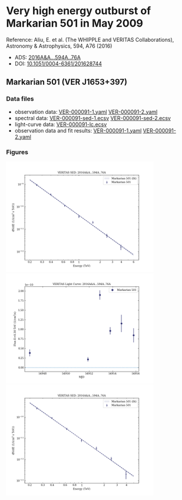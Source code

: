 # Very high energy outburst of Markarian 501 in May 2009

Reference:
Aliu, E. et al. (The WHIPPLE and VERITAS Collaborations), Astronomy & Astrophysics, 594, A76 (2016)

- ADS: [2016A&A...594A..76A](http://adsabs.harvard.edu/abs/2016A&A...594A..76A)
- DOI: [10.1051/0004-6361/201628744](https://doi.org/10.1051/0004-6361/201628744)

## Markarian 501 (VER J1653+397)
### Data files

- observation data: [VER-000091-1.yaml](VER-000091-1.yaml)  [VER-000091-2.yaml](VER-000091-2.yaml)  
- spectral data: [VER-000091-sed-1.ecsv](VER-000091-sed-1.ecsv)  [VER-000091-sed-2.ecsv](VER-000091-sed-2.ecsv)  
- light-curve data: [VER-000091-lc.ecsv](VER-000091-lc.ecsv)  
- observation data and fit results: [VER-000091-1.yaml](VER-000091-1.yaml)  [VER-000091-2.yaml](VER-000091-2.yaml)  


### Figures

<img src="figures/2016A&A...594A..76A-VER-91-1-sed.png" alt="drawing" width="400"/>
<img src="figures/2016A&A...594A..76A-VER-91-1-lc.png" alt="drawing" width="400"/>
<img src="figures/2016A&A...594A..76A-VER-91-2-sed.png" alt="drawing" width="400"/>


